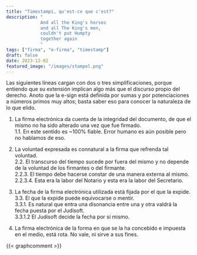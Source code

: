 ```yaml
---
title: "Timestampi, qu'est-ce que c'est?"
description: "
             And all the King's horses  
             and all The King's men,  
             couldn't put Humpty  
             together again
             "
tags: ["firma", "e-firma", "timestamp"]
draft: false
date: 2023-12-02
featured_image: "/images/stampel.png"
---
```


Las siguientes líneas cargan con dos o tres simplificaciones, porque entiendo que su extensión implican algo más que el discurso propio del derecho. Anoto que la e-sign está definida por sumas y por potenciaciones a números primos muy altos; basta saber eso para conocer la naturaleza de lo que elido.

1. La firma electrónica da cuenta de la integridad del documento, de que el mismo no ha sido alterado una vez que fue firmado.  
1.1. En este sentido es ~100% fiable. Error humano es aún posible pero no hablamos de eso.

2. La voluntad expresada es connatural a la firma que refrenda tal voluntad.  
2.2. El transcurso del tiempo sucede por fuera del mismo y no depende de la voluntad de los firmantes o del firmante.  
2.2.3. El tiempo debe hacerse constar de una manera externa al mismo.  
2.2.3.4. Esta era la labor del Notario y esta era la labor del Secretario.   

3. La fecha de la firma electrónica utilizada está fijada por el que la expide.  
3.3. El que la expide puede equivocarse o mentir.  
3.3.1. Es natural que entra una disonancia entre una y otra valdrá la fecha puesta por el Judisoft.  
3.3.1.2 El Judisoft decide la fecha por sí mismo.

4. La firma electrónica de la forma en que se la ha concebido e impuesta en el medio, está rota. No vale, ni sirve a sus fines.

{{< graphcomment >}}
